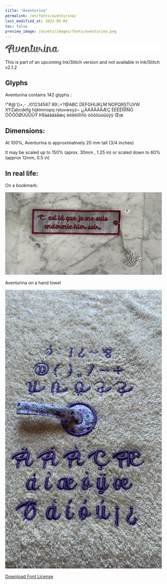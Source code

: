 ```yaml
---
title: "Aventurina"
permalink: /en/fonts/aventurina/
last_modified_at: 2022-05-04
toc: false
preview_image: /assets/images/fonts/aventurina.png
---
```

![Aventurina](/assets/images/fonts/aventurina.png)


This is part of an upcoming Ink/Stitch version and not available in Ink/Stitch v2.1.2

## Glyphs

Aventurina contains 142 glyphs :

!"#@'()+,- ./01234567 89:;=?@ABC DEFGHIJKLM NOPQRSTUVW XYZabcdefg hijklmnopq rstuvwxyz~ ¡¿ÀÁÂÃÄÅÆÇ ÈÉÊËÌÍÎÏÑÒ ÓÔÕÖØÙÚÛÜÝ Þßàáâãäåæç èéêëìíîïñò óôõöùúûüýÿ Œœ

## Dimensions:
At 100%, Aventurina is approximatively  20 mm tall (3/4 inches)

It may be scaled up to 150% (aprox. 30mm , 1.25 in) or scaled down to 60% (approx 12mm, 0.5 in)


## In real life:
On a bookmark: 

![Bookmark ](/assets/images/fonts/aventurina3.jpg)

Aventurina on a hand towel

![Towel](/assets/images/fonts/aventurina2.jpg)


[Download Font License](https://github.com/inkstitch/inkstitch/tree/main/fonts/aventurina/LICENSE)

